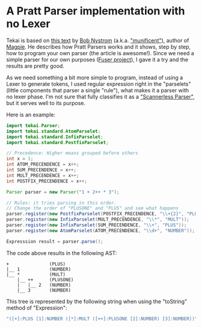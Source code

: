 A Pratt Parser implementation with no Lexer
===========================================

Tekai is based on [this text](http://journal.stuffwithstuff.com/2011/03/19/pratt-parsers-expression-parsing-made-easy) by [Bob Nystrom](http://www.stuffwithstuff.com/bob-nystrom.html) (a.k.a. ["munificent"](https://github.com/munificent)), author of [Magpie](http://github.com/munificent/magpie). He describes how Pratt Parsers works and it shows, step by step, how to program your own parser (the article is awesome!). Since we need a simple parser for our own purposes ([Fuser project](https://github.com/ruliana/Fuser)), I gave it a try and the results are pretty good.

As we need something a bit more simple to program, instead of using a Lexer to generate tokens, I used regular expression right in the "parselets" (little components that parser a single "rule"), what makes it a parser with no lexer phase. I'm not sure that fully classifies it as a ["Scannerless Parser"](http://en.wikipedia.org/wiki/Scannerless_parsing), but it serves well to its purpose.

Here is an example:

```java
import tekai.Parser;
import tekai.standard.AtomParselet;
import tekai.standard.InfixParselet;
import tekai.standard.PostfixParselet;

// Precedence: Higher means grouped before others
int x = 1;
int ATOM_PRECENDENCE = x++;
int SUM_PRECENDENCE = x++;
int MULT_PRECENDENCE = x++;
int POSTFIX_PRECENDENCE = x++;

Parser parser = new Parser("1 + 2++ * 3");

// Rules: it tries parsing in this order.
// Change the order of "PLUSONE" and "PLUS" and see what happens
parser.register(new PostfixParselet(POSTFIX_PRECENDENCE, "\\+{2}", "PLUSONE"));
parser.register(new InfixParselet(MULT_PRECENDENCE, "\\*", "MULT"));
parser.register(new InfixParselet(SUM_PRECENDENCE, "\\+", "PLUS"));
parser.register(new AtomParselet(ATOM_PRECENDENCE, "\\d+", "NUMBER"));

Expresssion result = parser.parse();
```

The code above results in the following AST:

    +               (PLUS)
    |__ 1           (NUMBER)
    |__ *           (MULT)
        |__ ++      (PLUSONE)
        |   |__ 2   (NUMBER)
        |__ 3       (NUMBER)

This tree is represented by the following string when using the "toString" method of "Expression":

```java
"([+]:PLUS [1]:NUMBER ([*]:MULT ([++]:PLUSONE [2]:NUMBER) [3]:NUMBER))"
```
